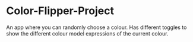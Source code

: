 # Color-Flipper-Project
An app where you can randomly choose a colour. Has different toggles to show the different colour model expressions of the current colour.
